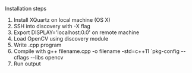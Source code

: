 Installation steps
1. Install XQuartz on local machine (OS X)
2. SSH into discovery with -X flag
3. Export DISPLAY='localhost:0.0' on remote machine
4. Load OpenCV using discovery module
5. Write .cpp program
6. Compile with g++ filename.cpp -o filename -std=c++11 `pkg-config --cflags --libs opencv
7. Run output
